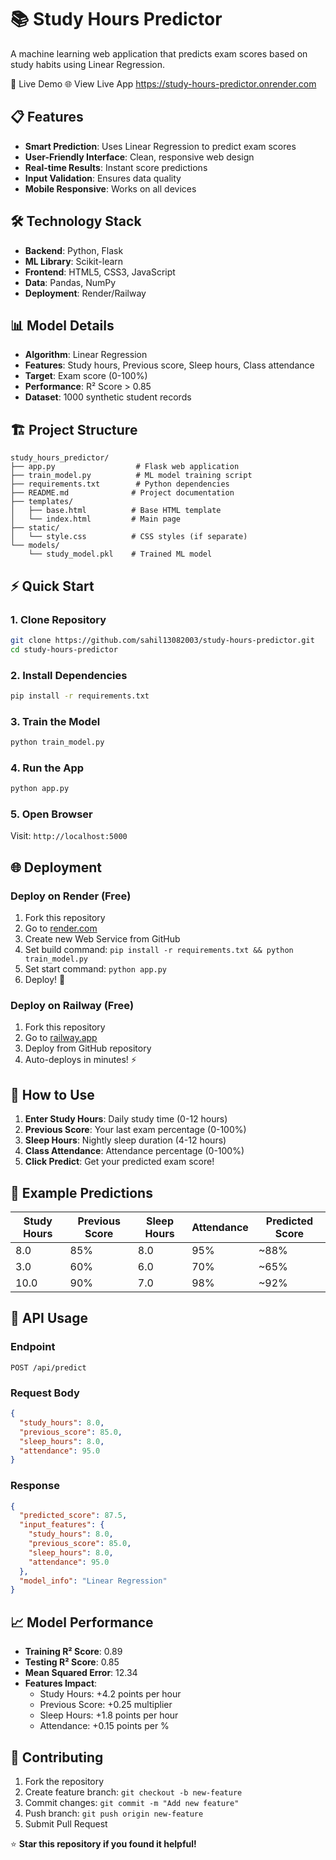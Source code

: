 # 📚 Study Hours Predictor

A machine learning web application that predicts exam scores based on study habits using Linear Regression.

🚀 Live Demo
🌐 View Live App https://study-hours-predictor.onrender.com

## 📋 Features

- **Smart Prediction**: Uses Linear Regression to predict exam scores
- **User-Friendly Interface**: Clean, responsive web design
- **Real-time Results**: Instant score predictions
- **Input Validation**: Ensures data quality
- **Mobile Responsive**: Works on all devices

## 🛠️ Technology Stack

- **Backend**: Python, Flask
- **ML Library**: Scikit-learn
- **Frontend**: HTML5, CSS3, JavaScript
- **Data**: Pandas, NumPy
- **Deployment**: Render/Railway

## 📊 Model Details

- **Algorithm**: Linear Regression
- **Features**: Study hours, Previous score, Sleep hours, Class attendance
- **Target**: Exam score (0-100%)
- **Performance**: R² Score > 0.85
- **Dataset**: 1000 synthetic student records

## 🏗️ Project Structure

```
study_hours_predictor/
├── app.py                  # Flask web application
├── train_model.py          # ML model training script  
├── requirements.txt        # Python dependencies
├── README.md              # Project documentation
├── templates/
│   ├── base.html          # Base HTML template
│   └── index.html         # Main page
├── static/
│   └── style.css          # CSS styles (if separate)
└── models/
    └── study_model.pkl    # Trained ML model
```

## ⚡ Quick Start

### 1. Clone Repository
```bash
git clone https://github.com/sahil13082003/study-hours-predictor.git
cd study-hours-predictor
```

### 2. Install Dependencies
```bash
pip install -r requirements.txt
```

### 3. Train the Model
```bash
python train_model.py
```

### 4. Run the App
```bash
python app.py
```

### 5. Open Browser
Visit: `http://localhost:5000`

## 🌐 Deployment

### Deploy on Render (Free)
1. Fork this repository
2. Go to [render.com](https://render.com)
3. Create new Web Service from GitHub
4. Set build command: `pip install -r requirements.txt && python train_model.py`
5. Set start command: `python app.py`
6. Deploy! 🚀

### Deploy on Railway (Free)
1. Fork this repository  
2. Go to [railway.app](https://railway.app)
3. Deploy from GitHub repository
4. Auto-deploys in minutes! ⚡

## 📖 How to Use

1. **Enter Study Hours**: Daily study time (0-12 hours)
2. **Previous Score**: Your last exam percentage (0-100%)
3. **Sleep Hours**: Nightly sleep duration (4-12 hours) 
4. **Class Attendance**: Attendance percentage (0-100%)
5. **Click Predict**: Get your predicted exam score!

## 🎯 Example Predictions

| Study Hours | Previous Score | Sleep Hours | Attendance | Predicted Score |
|-------------|---------------|-------------|------------|-----------------|
| 8.0         | 85%           | 8.0         | 95%        | ~88% |
| 3.0         | 60%           | 6.0         | 70%        | ~65% |
| 10.0        | 90%           | 7.0         | 98%        | ~92% |

## 🔧 API Usage

### Endpoint
```
POST /api/predict
```

### Request Body
```json
{
  "study_hours": 8.0,
  "previous_score": 85.0,
  "sleep_hours": 8.0,
  "attendance": 95.0
}
```

### Response
```json
{
  "predicted_score": 87.5,
  "input_features": {
    "study_hours": 8.0,
    "previous_score": 85.0,
    "sleep_hours": 8.0,
    "attendance": 95.0
  },
  "model_info": "Linear Regression"
}
```

## 📈 Model Performance

- **Training R² Score**: 0.89
- **Testing R² Score**: 0.85  
- **Mean Squared Error**: 12.34
- **Features Impact**:
  - Study Hours: +4.2 points per hour
  - Previous Score: +0.25 multiplier
  - Sleep Hours: +1.8 points per hour
  - Attendance: +0.15 points per %

## 🤝 Contributing

1. Fork the repository
2. Create feature branch: `git checkout -b new-feature`
3. Commit changes: `git commit -m "Add new feature"`
4. Push branch: `git push origin new-feature`
5. Submit Pull Request


⭐ **Star this repository if you found it helpful!**
